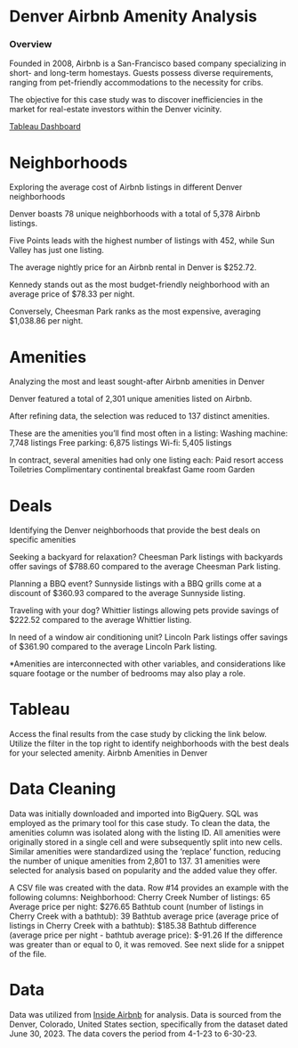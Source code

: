 # Denver Airbnb Amenity Analysis

### Overview
Founded in 2008, Airbnb is a San-Francisco based company specializing in short- and long-term homestays. Guests possess diverse requirements, ranging from pet-friendly accommodations to the necessity for cribs.

The objective for this case study was to discover inefficiencies in the market for real-estate investors within the Denver vicinity.

[Tableau Dashboard
](https://public.tableau.com/views/AirbnbAmenitiesinDenver/Dashboard1?:language=en-US&:sid=&:redirect=auth&:display_count=n&:origin=viz_share_link)

# Neighborhoods
Exploring the average cost of Airbnb listings in different Denver neighborhoods

Denver boasts 78 unique neighborhoods with a total of 5,378 Airbnb listings.

Five Points leads with the highest number of listings with 452, while Sun Valley has just one listing.

The average nightly price for an Airbnb rental in Denver is $252.72.

Kennedy stands out as the most budget-friendly neighborhood with an average price of $78.33 per night.

Conversely, Cheesman Park ranks as the most expensive, averaging $1,038.86 per night.


# Amenities
Analyzing the most and least sought-after Airbnb amenities in Denver

Denver featured a total of 2,301 unique amenities listed on Airbnb.


After refining data, the selection was reduced to 137 distinct amenities.


These are the amenities you’ll find most often in a listing:
Washing machine: 7,748 listings
Free parking: 6,875 listings
Wi-fi: 5,405 listings


In contract, several amenities had only one listing each:
Paid resort access
Toiletries
Complimentary continental breakfast
Game room
Garden


# Deals
Identifying the Denver neighborhoods that provide the best deals on specific amenities

Seeking a backyard for relaxation? Cheesman Park listings with backyards offer savings of $788.60 compared to the average Cheesman Park listing.


Planning a BBQ event? Sunnyside listings with a BBQ grills come at a discount of $360.93 compared to the average Sunnyside listing.


Traveling with your dog? Whittier listings allowing pets provide savings of $222.52 compared to the average Whittier listing.


In need of a window air conditioning unit? Lincoln Park listings offer savings of $361.90 compared to the average Lincoln Park listing.


*Amenities are interconnected with other variables, and considerations like square footage or the number of bedrooms may also play a role.


# Tableau
Access the final results from the case study by clicking the link below. Utilize the filter in the top right to identify neighborhoods with the best deals for your selected amenity.
Airbnb Amenities in Denver


# Data Cleaning
Data was initially downloaded and imported into BigQuery. SQL was employed as the primary tool for this case study.
To clean the data, the amenities column was isolated along with the listing ID. All amenities were originally stored in a single cell and were subsequently split into new cells.
Similar amenities were standardized using the ‘replace’ function, reducing the number of unique amenities from 2,801 to 137.
31 amenities were selected for analysis based on popularity and the added value they offer.

A CSV file was created with the data. Row #14 provides an example with the following columns:
Neighborhood: Cherry Creek
Number of listings: 65
Average price per night: $276.65
Bathtub count (number of listings in Cherry Creek with a bathtub): 39
Bathtub average price (average price of listings in Cherry Creek with a bathtub): $185.38
Bathtub difference (average price per night - bathtub average price): $-91.26
If the difference was greater than or equal to 0, it was removed. See next slide for a snippet of the file.






# Data
Data was utilized from [Inside Airbnb](https://insideairbnb.com/get-the-data/) for analysis.
Data is sourced from the Denver, Colorado, United States section, specifically from the dataset dated June 30, 2023.
The data covers the period from 4-1-23 to 6-30-23.

